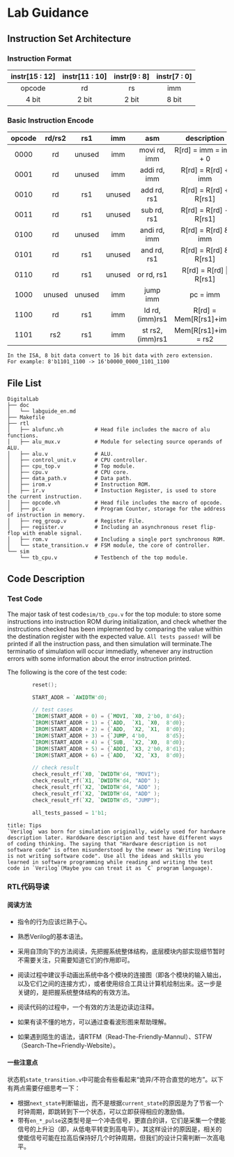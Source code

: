 # Lab Guidance

## Instruction Set Architecture

### Instruction Format

| instr[15 : 12] | instr[11 : 10] | instr[9 : 8] | instr[7 : 0] |
| :------------: | :------------: | :----------: | :----------: |
|     opcode     |       rd       |      rs      |     imm      |
|     4 bit      |     2 bit      |    2 bit     |    8 bit     |

### Basic Instruction Encode

| opcode | rd/rs2 |  rs1   |  imm   |       asm        |       description       |
| :----: | :----: | :----: | :----: | :--------------: | :---------------------: |
|  0000  |   rd   | unused |  imm   |   movi rd, imm   |  R[rd] = imm = imm + 0  |
|  0001  |   rd   | unused |  imm   |   addi rd, imm   |   R[rd] = R[rd] + imm   |
|  0010  |   rd   |  rs1   | unused |   add rd, rs1    | R[rd] = R[rd] + R[rs1]  |
|  0011  |   rd   |  rs1   | unused |   sub rd, rs1    | R[rd] = R[rd] - R[rs1]  |
|  0100  |   rd   | unused |  imm   |   andi rd, imm   |   R[rd] = R[rd] & imm   |
|  0101  |   rd   |  rs1   | unused |   and rd, rs1    | R[rd] = R[rd] & R[rs1]  |
|  0110  |   rd   |  rs1   | unused |  or    rd, rs1   | R[rd] = R[rd] \| R[rs1] |
|  1000  | unused | unused |  imm   |     jump imm     |        pc = imm         |
|  1100  |   rd   |  rs1   |  imm   | ld rd, (imm)rs1  | R[rd] = Mem[R[rs1]+imm] |
|  1101  |  rs2   |  rs1   |  imm   | st rs2, (imm)rs1 |  Mem[R[rs1]+imm] = rs2  |
```ad-important
In the ISA, 8 bit data convert to 16 bit data with zero extension. 
For example: 8'b1101_1100 -> 16'b0000_0000_1101_1100 
```

## File List

```shell
DigitalLab
├── doc
│   └── labguide_en.md
├── Makefile
├── rtl
│   ├── alufunc.vh          # Head file includes the macro of alu functions.
│   ├── alu_mux.v           # Module for selecting source operands of ALU.
│   ├── alu.v               # ALU.
│   ├── control_unit.v      # CPU controller.
│   ├── cpu_top.v           # Top module.
│   ├── cpu.v               # CPU core.
│   ├── data_path.v         # Data path.
│   ├── irom.v              # Instruction ROM.
│   ├── ir.v                # Instuction Register, is used to store the current instruction.
│   ├── opcode.vh           # Head file includes the macro of opcode.
│   ├── pc.v                # Program Counter, storage for the address of instruction in memory. 
│   ├── reg_group.v         # Register File.
│   ├── register.v          # Including an asynchronous reset flip-flop with enable signal.
│   ├── rom.v               # Including a single port synchronous ROM.
│   └── state_transition.v  # FSM module, the core of controller.
└── sim
    └── tb_cpu.v            # Testbench of the top module.
```

## Code Description

### Test Code

The major task of test code`sim/tb_cpu.v` for the top module: to store some instructions into instruction ROM during initialization,  and check whether the instrcutions checked has been implemented by comparing the value within the destination register with the expected value. `All tests passed!` will be printed if all the instruction pass, and then simulation will terminate.The terminatio of simulation will occur immediatly, whenever any instruction errors with some information about the error instruction printed.

The following is the core of the test code:


```Verilog
		reset();

		START_ADDR = `AWIDTH'd0;

		// test cases
		`IROM(START_ADDR + 0) = {`MOVI, `X0, 2'b0, 8'd4};
		`IROM(START_ADDR + 1) = {`ADD,  `X1, `X0,  8'd0};
		`IROM(START_ADDR + 2) = {`ADD,  `X2, `X1,  8'd0};
		`IROM(START_ADDR + 3) = {`JUMP, 4'b0,      8'd5};
		`IROM(START_ADDR + 4) = {`SUB,  `X2, `X0,  8'd0};
		`IROM(START_ADDR + 5) = {`ADDI, `X3, 2'b0, 8'd1};
		`IROM(START_ADDR + 6) = {`ADD,  `X2, `X3,  8'd0};

		// check result
		check_result_rf(`X0, `DWIDTH'd4, "MOVI");
		check_result_rf(`X1, `DWIDTH'd4, "ADD" );
		check_result_rf(`X2, `DWIDTH'd4, "ADD" );
		check_result_rf(`X2, `DWIDTH'd4, "ADD" );
		check_result_rf(`X2, `DWIDTH'd5, "JUMP");

		all_tests_passed = 1'b1;
```

```ad-tip
title: Tips
`Verilog` was born for simulation originally, widely used for hardware description later. Harddware description and test have different ways of coding thinking. The saying that "Hardware description is not software code" is often misunderstood by the newer as "Writing Verilog is not writing software code". Use all the ideas and skills you learned in software programming while reading and writing the test code in `Verilog`(Maybe you can treat it as `C` program language).
```




### RTL代码导读

#### 阅读方法

+ 指令的行为应该烂熟于心。
+ 熟悉Verilog的基本语法。

+ 采用自顶向下的方法阅读，先把握系统整体结构，底层模块内部实现细节暂时不需要关注，只需要知道它们的作用即可。
+ 阅读过程中建议手动画出系统中各个模块的连接图（即各个模块的输入输出，以及它们之间的连接方式），或者使用综合工具让计算机绘制出来。这一步是关键的，是把握系统整体结构的有效方法。

+ 阅读代码的过程中，一个有效的方法是边读边注释。
+ 如果有读不懂的地方，可以通过查看波形图来帮助理解。
+ 如果遇到陌生的语法，请RTFM（Read-The-Friendly-Mannul）、STFW（Search-The=Friendly-Website）。

#### 一些注意点

状态机`state_transition.v`中可能会有些看起来“诡异/不符合直觉的地方”。以下有两点需要仔细思考一下：

+ 根据`next_state`判断输出，而不是根据`current_state`的原因是为了节省一个时钟周期，即跳转到下一个状态，可以立即获得相应的激励值。
+ 带有`en_*_pulse`这类型号是一个冲击信号，更直白的讲，它们是采集一个使能信号的上升沿（即，从低电平转变到高电平）。其这样设计的原因是，相关的使能信号可能在拉高后保持好几个时钟周期，但我们的设计只需判断一次高电平。
